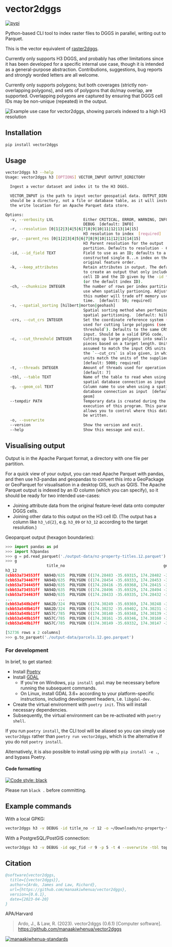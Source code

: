 # vector2dggs

[![pypi](https://img.shields.io/pypi/v/vector2dggs?label=vector2dggs)](https://pypi.org/project/vector2dggs/)

Python-based CLI tool to index raster files to DGGS in parallel, writing out to Parquet.

This is the vector equivalent of [raster2dggs](https://github.com/manaakiwhenua/raster2dggs).

Currently only supports H3 DGGS, and probably has other limitations since it has been developed for a specific internal use case, though it is intended as a general-purpose abstraction. Contributions, suggestions, bug reports and strongly worded letters are all welcome.

Currently only supports polygons; but both coverages (strictly non-overlapping polygons), and sets of polygons that do/may overlap, are supported. Overlapping polygons are captured by ensuring that DGGS cell IDs may be non-unique (repeated) in the output.

![Example use case for vector2dggs, showing parcels indexed to a high H3 resolution](./docs/imgs/vector2dggs-example.png "Example use case for vector2dggs, showing parcels indexed to a high H3 resolution")

## Installation

```bash
pip install vector2dggs
```

## Usage

```bash
vector2dggs h3 --help
Usage: vector2dggs h3 [OPTIONS] VECTOR_INPUT OUTPUT_DIRECTORY

  Ingest a vector dataset and index it to the H3 DGGS.

  VECTOR_INPUT is the path to input vector geospatial data. OUTPUT_DIRECTORY
  should be a directory, not a file or database table, as it will instead be
  the write location for an Apache Parquet data store.

Options:
  -v, --verbosity LVL             Either CRITICAL, ERROR, WARNING, INFO or
                                  DEBUG  [default: INFO]
  -r, --resolution [0|1|2|3|4|5|6|7|8|9|10|11|12|13|14|15]
                                  H3 resolution to index  [required]
  -pr, --parent_res [0|1|2|3|4|5|6|7|8|9|10|11|12|13|14|15]
                                  H3 Parent resolution for the output
                                  partition. Defaults to resolution - 6
  -id, --id_field TEXT            Field to use as an ID; defaults to a
                                  constructed single 0...n index on the
                                  original feature order.
  -k, --keep_attributes           Retain attributes in output. The default is
                                  to create an output that only includes H3
                                  cell ID and the ID given by the -id field
                                  (or the default index ID).
  -ch, --chunksize INTEGER        The number of rows per index partition to
                                  use when spatially partioning. Adjusting
                                  this number will trade off memory use and
                                  time.  [default: 50; required]
  -s, --spatial_sorting [hilbert|morton|geohash]
                                  Spatial sorting method when perfoming
                                  spatial partitioning.  [default: hilbert]
  -crs, --cut_crs INTEGER         Set the coordinate reference system (CRS)
                                  used for cutting large polygons (see `--cur-
                                  threshold`). Defaults to the same CRS as the
                                  input. Should be a valid EPSG code.
  -c, --cut_threshold INTEGER     Cutting up large polygons into smaller
                                  pieces based on a target length. Units are
                                  assumed to match the input CRS units unless
                                  the `--cut_crs` is also given, in which case
                                  units match the units of the supplied CRS.
                                  [default: 5000; required]
  -t, --threads INTEGER           Amount of threads used for operation
                                  [default: 7]
  -tbl, --table TEXT              Name of the table to read when using a
                                  spatial database connection as input
  -g, --geom_col TEXT             Column name to use when using a spatial
                                  database connection as input  [default:
                                  geom]
  --tempdir PATH                  Temporary data is created during the
                                  execution of this program. This parameter
                                  allows you to control where this data will
                                  be written.
  -o, --overwrite
  --version                       Show the version and exit.
  --help                          Show this message and exit.
```

## Visualising output

Output is in the Apache Parquet format, a directory with one file per partition.

For a quick view of your output, you can read Apache Parquet with pandas, and then use h3-pandas and geopandas to convert this into a GeoPackage or GeoParquet for visualisation in a desktop GIS, such as QGIS. The Apache Parquet output is indexed by an ID column (which you can specify), so it should be ready for two intended use-cases:
- Joining attribute data from the original feature-level data onto computer DGGS cells.
- Joining other data to this output on the H3 cell ID. (The output has a column like `h3_\d{2}`, e.g. `h3_09` or `h3_12` according to the target resolution.)

Geoparquet output (hexagon boundaries):

```python
>>> import pandas as pd
>>> import h3pandas
>>> g = pd.read_parquet('./output-data/nz-property-titles.12.parquet').h3.h3_to_geo_boundary()
>>> g
                  title_no                                           geometry
h3_12                                                                        
8cbb53a734553ff  NA94D/635  POLYGON ((174.28483 -35.69315, 174.28482 -35.6...
8cbb53a734467ff  NA94D/635  POLYGON ((174.28454 -35.69333, 174.28453 -35.6...
8cbb53a734445ff  NA94D/635  POLYGON ((174.28416 -35.69368, 174.28415 -35.6...
8cbb53a734551ff  NA94D/635  POLYGON ((174.28496 -35.69329, 174.28494 -35.6...
8cbb53a734463ff  NA94D/635  POLYGON ((174.28433 -35.69335, 174.28432 -35.6...
...                    ...                                                ...
8cbb53a548b2dff  NA62D/324  POLYGON ((174.30249 -35.69369, 174.30248 -35.6...
8cbb53a548b61ff  NA62D/324  POLYGON ((174.30232 -35.69402, 174.30231 -35.6...
8cbb53a548b11ff  NA57C/785  POLYGON ((174.30140 -35.69348, 174.30139 -35.6...
8cbb53a548b15ff  NA57C/785  POLYGON ((174.30161 -35.69346, 174.30160 -35.6...
8cbb53a548b17ff  NA57C/785  POLYGON ((174.30149 -35.69332, 174.30147 -35.6...

[52736 rows x 2 columns]
>>> g.to_parquet('./output-data/parcels.12.geo.parquet')
```

### For development

In brief, to get started:

- Install [Poetry](https://python-poetry.org/docs/basic-usage/)
- Install [GDAL](https://gdal.org/)
    - If you're on Windows, `pip install gdal` may be necessary before running the subsequent commands.
    - On Linux, install GDAL 3.6+ according to your platform-specific instructions, including development headers, i.e. `libgdal-dev`.
- Create the virtual environment with `poetry init`. This will install necessary dependencies.
- Subsequently, the virtual environment can be re-activated with `poetry shell`.

If you run `poetry install`, the CLI tool will be aliased so you can simply use `vector2dggs` rather than `poetry run vector2dggs`, which is the alternative if you do not `poetry install`.

Alternatively, it is also possible to install using pip with `pip install -e .`, and bypass Poetry.

#### Code formatting

[![Code style: black](https://img.shields.io/badge/code%20style-black-000000.svg)](https://github.com/psf/black)

Please run `black .` before committing.

## Example commands

With a local GPKG:

```bash
vector2dggs h3 -v DEBUG -id title_no -r 12 -o ~/Downloads/nz-property-titles.gpkg ~/Downloads/nz-property-titles.parquet

```

With a PostgreSQL/PostGIS connection:

```bash
vector2dggs h3 -v DEBUG -id ogc_fid -r 9 -p 5 -t 4 --overwrite -tbl topo50_lake postgresql://user:password@host:port/db ./topo50_lake.parquet
```

## Citation

```bibtex
@software{vector2dggs,
  title={{vector2dggs}},
  author={Ardo, James and Law, Richard},
  url={https://github.com/manaakiwhenua/vector2dggs},
  version={0.6.1},
  date={2023-04-20}
}
```

APA/Harvard

> Ardo, J., & Law, R. (2023). vector2dggs (0.6.1) [Computer software]. https://github.com/manaakiwhenua/vector2dggs

[![manaakiwhenua-standards](https://github.com/manaakiwhenua/vector2dggs/workflows/manaakiwhenua-standards/badge.svg)](https://github.com/manaakiwhenua/manaakiwhenua-standards)
